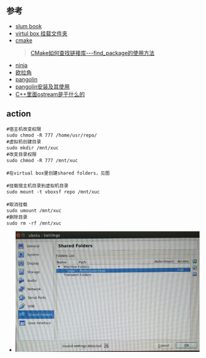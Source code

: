 ## 参考
* [slum book](https://github.com/gaoxiang12/slambook)
* [virtul box 挂载文件夹](https://blog.csdn.net/a962804835/article/details/72820355)
* [cmake](https://github.com/TheErk/CMake-tutorial)
  >[CMake如何查找链接库---find_package的使用方法](https://blog.csdn.net/u011092188/article/details/61425924)
* [ninja](https://www.jianshu.com/p/d118615c1943)
* [欧拉角](https://blog.csdn.net/csxiaoshui/article/details/65437633)
* [pangolin](https://github.com/stevenlovegrove/Pangolin)
* [pangolin安装及其使用](https://blog.csdn.net/c602273091/article/details/65441315)
* [C++里面ostream是干什么的](https://zhidao.baidu.com/question/584182022.html?qbl=relate_question_3&word=ostream%26%20operator)

## action
```
#宿主机改变权限
sudo chmod -R 777 /home/usr/repo/
#虚拟机创建目录
sudo mkdir /mnt/xuc
#改变目录权限
sudo chmod -R 777 /mnt/xuc

#在virtual box里创建shared folders，见图

#挂载宿主机目录到虚拟机目录
sudo mount -t vboxsf repo /mnt/xuc

#取消挂载
sudo umount /mnt/xuc
#删除目录
sudo rm -rf /mnt/xuc
```
* ![vbox](_images/vbox.png)